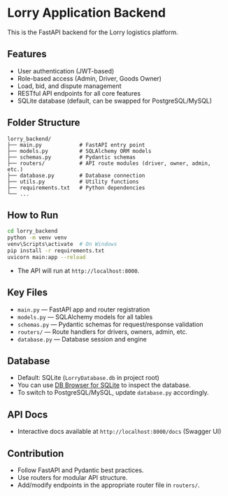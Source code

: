 # Lorry Application Backend

This is the FastAPI backend for the Lorry logistics platform.

## Features
- User authentication (JWT-based)
- Role-based access (Admin, Driver, Goods Owner)
- Load, bid, and dispute management
- RESTful API endpoints for all core features
- SQLite database (default, can be swapped for PostgreSQL/MySQL)

## Folder Structure
```
lorry_backend/
├── main.py            # FastAPI entry point
├── models.py          # SQLAlchemy ORM models
├── schemas.py         # Pydantic schemas
├── routers/           # API route modules (driver, owner, admin, etc.)
├── database.py        # Database connection
├── utils.py           # Utility functions
├── requirements.txt   # Python dependencies
└── ...
```

## How to Run
```sh
cd lorry_backend
python -m venv venv
venv\Scripts\activate  # On Windows
pip install -r requirements.txt
uvicorn main:app --reload
```
- The API will run at `http://localhost:8000`.

## Key Files
- `main.py` — FastAPI app and router registration
- `models.py` — SQLAlchemy models for all tables
- `schemas.py` — Pydantic schemas for request/response validation
- `routers/` — Route handlers for drivers, owners, admin, etc.
- `database.py` — Database session and engine

## Database
- Default: SQLite (`LorryDatabase.db` in project root)
- You can use [DB Browser for SQLite](https://sqlitebrowser.org/) to inspect the database.
- To switch to PostgreSQL/MySQL, update `database.py` accordingly.

## API Docs
- Interactive docs available at `http://localhost:8000/docs` (Swagger UI)

## Contribution
- Follow FastAPI and Pydantic best practices.
- Use routers for modular API structure.
- Add/modify endpoints in the appropriate router file in `routers/`.
